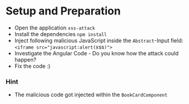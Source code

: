 # Setup and Preparation

- Open the application `xss-attack`
- Install the dependencies `npm install`
- Inject following malicious JavaScript inside the `Abstract`-Input field: `<iframe src="javascript:alert(`xss`)">`
- Investigate the Angular Code - Do you know how the attack could happen?
- Fix the code :)

### Hint

- The malicious code got injected within the `BookCardComponent`
